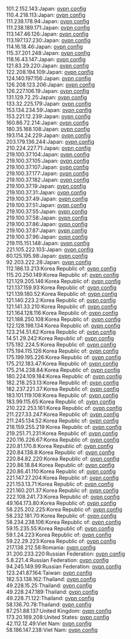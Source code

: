 101.2.152.143:Japan: [ovpn config](vpn/101_2_152_143.ovpn)  
110.4.218.113:Japan: [ovpn config](vpn/110_4_218_113.ovpn)  
111.238.178.94:Japan: [ovpn config](vpn/111_238_178_94.ovpn)  
111.238.189.171:Japan: [ovpn config](vpn/111_238_189_171.ovpn)  
113.147.46.126:Japan: [ovpn config](vpn/113_147_46_126.ovpn)  
113.197.137.230:Japan: [ovpn config](vpn/113_197_137_230.ovpn)  
114.16.18.46:Japan: [ovpn config](vpn/114_16_18_46.ovpn)  
115.37.201.248:Japan: [ovpn config](vpn/115_37_201_248.ovpn)  
118.16.43.147:Japan: [ovpn config](vpn/118_16_43_147.ovpn)  
121.83.29.220:Japan: [ovpn config](vpn/121_83_29_220.ovpn)  
122.208.194.109:Japan: [ovpn config](vpn/122_208_194_109.ovpn)  
124.140.197.156:Japan: [ovpn config](vpn/124_140_197_156.ovpn)  
126.208.123.206:Japan: [ovpn config](vpn/126_208_123_206.ovpn)  
126.227.106.19:Japan: [ovpn config](vpn/126_227_106_19.ovpn)  
131.129.72.25:Japan: [ovpn config](vpn/131_129_72_25.ovpn)  
133.32.225.179:Japan: [ovpn config](vpn/133_32_225_179.ovpn)  
153.134.234.59:Japan: [ovpn config](vpn/153_134_234_59.ovpn)  
153.221.12.239:Japan: [ovpn config](vpn/153_221_12_239.ovpn)  
160.86.72.214:Japan: [ovpn config](vpn/160_86_72_214.ovpn)  
180.35.168.108:Japan: [ovpn config](vpn/180_35_168_108.ovpn)  
193.114.24.229:Japan: [ovpn config](vpn/193_114_24_229.ovpn)  
203.179.136.244:Japan: [ovpn config](vpn/203_179_136_244.ovpn)  
210.224.227.71:Japan: [ovpn config](vpn/210_224_227_71.ovpn)  
219.100.37.104:Japan: [ovpn config](vpn/219_100_37_104.ovpn)  
219.100.37.105:Japan: [ovpn config](vpn/219_100_37_105.ovpn)  
219.100.37.107:Japan: [ovpn config](vpn/219_100_37_107.ovpn)  
219.100.37.177:Japan: [ovpn config](vpn/219_100_37_177.ovpn)  
219.100.37.182:Japan: [ovpn config](vpn/219_100_37_182.ovpn)  
219.100.37.19:Japan: [ovpn config](vpn/219_100_37_19.ovpn)  
219.100.37.31:Japan: [ovpn config](vpn/219_100_37_31.ovpn)  
219.100.37.49:Japan: [ovpn config](vpn/219_100_37_49.ovpn)  
219.100.37.51:Japan: [ovpn config](vpn/219_100_37_51.ovpn)  
219.100.37.55:Japan: [ovpn config](vpn/219_100_37_55.ovpn)  
219.100.37.58:Japan: [ovpn config](vpn/219_100_37_58.ovpn)  
219.100.37.86:Japan: [ovpn config](vpn/219_100_37_86.ovpn)  
219.100.37.87:Japan: [ovpn config](vpn/219_100_37_87.ovpn)  
219.100.37.96:Japan: [ovpn config](vpn/219_100_37_96.ovpn)  
219.115.151.148:Japan: [ovpn config](vpn/219_115_151_148.ovpn)  
221.105.222.103:Japan: [ovpn config](vpn/221_105_222_103.ovpn)  
60.125.195.98:Japan: [ovpn config](vpn/60_125_195_98.ovpn)  
92.203.222.28:Japan: [ovpn config](vpn/92_203_222_28.ovpn)  
112.186.13.213:Korea Republic of: [ovpn config](vpn/112_186_13_213.ovpn)  
115.20.250.149:Korea Republic of: [ovpn config](vpn/115_20_250_149.ovpn)  
121.129.205.146:Korea Republic of: [ovpn config](vpn/121_129_205_146.ovpn)  
121.137.159.93:Korea Republic of: [ovpn config](vpn/121_137_159_93.ovpn)  
121.139.180.52:Korea Republic of: [ovpn config](vpn/121_139_180_52.ovpn)  
121.140.223.2:Korea Republic of: [ovpn config](vpn/121_140_223_2.ovpn)  
121.141.33.210:Korea Republic of: [ovpn config](vpn/121_141_33_210.ovpn)  
121.164.128.116:Korea Republic of: [ovpn config](vpn/121_164_128_116.ovpn)  
121.188.250.108:Korea Republic of: [ovpn config](vpn/121_188_250_108.ovpn)  
122.128.198.134:Korea Republic of: [ovpn config](vpn/122_128_198_134.ovpn)  
123.214.51.62:Korea Republic of: [ovpn config](vpn/123_214_51_62.ovpn)  
14.51.29.242:Korea Republic of: [ovpn config](vpn/14_51_29_242.ovpn)  
175.192.224.5:Korea Republic of: [ovpn config](vpn/175_192_224_5.ovpn)  
175.194.115.126:Korea Republic of: [ovpn config](vpn/175_194_115_126.ovpn)  
175.199.195.226:Korea Republic of: [ovpn config](vpn/175_199_195_226.ovpn)  
175.212.183.47:Korea Republic of: [ovpn config](vpn/175_212_183_47.ovpn)  
175.214.238.84:Korea Republic of: [ovpn config](vpn/175_214_238_84.ovpn)  
180.224.109.184:Korea Republic of: [ovpn config](vpn/180_224_109_184.ovpn)  
182.218.253.13:Korea Republic of: [ovpn config](vpn/182_218_253_13.ovpn)  
182.237.221.37:Korea Republic of: [ovpn config](vpn/182_237_221_37.ovpn)  
183.101.119.108:Korea Republic of: [ovpn config](vpn/183_101_119_108.ovpn)  
183.99.115.65:Korea Republic of: [ovpn config](vpn/183_99_115_65.ovpn)  
210.222.253.161:Korea Republic of: [ovpn config](vpn/210_222_253_161.ovpn)  
211.227.33.247:Korea Republic of: [ovpn config](vpn/211_227_33_247.ovpn)  
211.245.134.52:Korea Republic of: [ovpn config](vpn/211_245_134_52.ovpn)  
218.159.255.219:Korea Republic of: [ovpn config](vpn/218_159_255_219.ovpn)  
219.251.71.231:Korea Republic of: [ovpn config](vpn/219_251_71_231.ovpn)  
220.116.226.67:Korea Republic of: [ovpn config](vpn/220_116_226_67.ovpn)  
220.81.170.8:Korea Republic of: [ovpn config](vpn/220_81_170_8.ovpn)  
220.84.138.8:Korea Republic of: [ovpn config](vpn/220_84_138_8.ovpn)  
220.84.82.220:Korea Republic of: [ovpn config](vpn/220_84_82_220.ovpn)  
220.86.18.84:Korea Republic of: [ovpn config](vpn/220_86_18_84.ovpn)  
220.86.41.110:Korea Republic of: [ovpn config](vpn/220_86_41_110.ovpn)  
221.147.27.204:Korea Republic of: [ovpn config](vpn/221_147_27_204.ovpn)  
221.153.13.71:Korea Republic of: [ovpn config](vpn/221_153_13_71.ovpn)  
221.160.201.37:Korea Republic of: [ovpn config](vpn/221_160_201_37.ovpn)  
222.108.241.73:Korea Republic of: [ovpn config](vpn/222_108_241_73.ovpn)  
49.164.173.80:Korea Republic of: [ovpn config](vpn/49_164_173_80.ovpn)  
58.225.202.225:Korea Republic of: [ovpn config](vpn/58_225_202_225.ovpn)  
58.232.181.70:Korea Republic of: [ovpn config](vpn/58_232_181_70.ovpn)  
58.234.238.106:Korea Republic of: [ovpn config](vpn/58_234_238_106.ovpn)  
59.15.235.55:Korea Republic of: [ovpn config](vpn/59_15_235_55.ovpn)  
59.1.24.223:Korea Republic of: [ovpn config](vpn/59_1_24_223.ovpn)  
59.22.29.223:Korea Republic of: [ovpn config](vpn/59_22_29_223.ovpn)  
217.138.212.58:Romania: [ovpn config](vpn/217_138_212_58.ovpn)  
31.200.233.220:Russian Federation: [ovpn config](vpn/31_200_233_220.ovpn)  
5.8.221.4:Russian Federation: [ovpn config](vpn/5_8_221_4.ovpn)  
94.245.149.99:Russian Federation: [ovpn config](vpn/94_245_149_99.ovpn)  
123.241.87.164:Taiwan: [ovpn config](vpn/123_241_87_164.ovpn)  
182.53.138.162:Thailand: [ovpn config](vpn/182_53_138_162.ovpn)  
49.228.15.25:Thailand: [ovpn config](vpn/49_228_15_25.ovpn)  
49.228.247.189:Thailand: [ovpn config](vpn/49_228_247_189.ovpn)  
49.228.71.122:Thailand: [ovpn config](vpn/49_228_71_122.ovpn)  
58.136.70.78:Thailand: [ovpn config](vpn/58_136_70_78.ovpn)  
87.251.88.137:United Kingdom: [ovpn config](vpn/87_251_88_137.ovpn)  
173.20.169.208:United States: [ovpn config](vpn/173_20_169_208.ovpn)  
42.112.12.49:Viet Nam: [ovpn config](vpn/42_112_12_49.ovpn)  
58.186.147.238:Viet Nam: [ovpn config](vpn/58_186_147_238.ovpn)  
